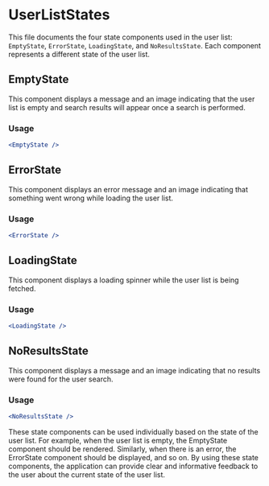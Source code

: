 # UserListStates

This file documents the four state components used in the user list: `EmptyState`, `ErrorState`, `LoadingState`, and `NoResultsState`. Each component represents a different state of the user list.

## EmptyState

This component displays a message and an image indicating that the user list is empty and search results will appear once a search is performed.

### Usage

```jsx
<EmptyState />
```

## ErrorState

This component displays an error message and an image indicating that something went wrong while loading the user list.

### Usage

```jsx
<ErrorState />
```

## LoadingState

This component displays a loading spinner while the user list is being fetched.

### Usage

```jsx
<LoadingState />
```

## NoResultsState

This component displays a message and an image indicating that no results were found for the user search.

### Usage

```jsx
<NoResultsState />
```

These state components can be used individually based on the state of the user list. For example, when the user list is empty, the EmptyState component should be rendered. Similarly, when there is an error, the ErrorState component should be displayed, and so on. By using these state components, the application can provide clear and informative feedback to the user about the current state of the user list.